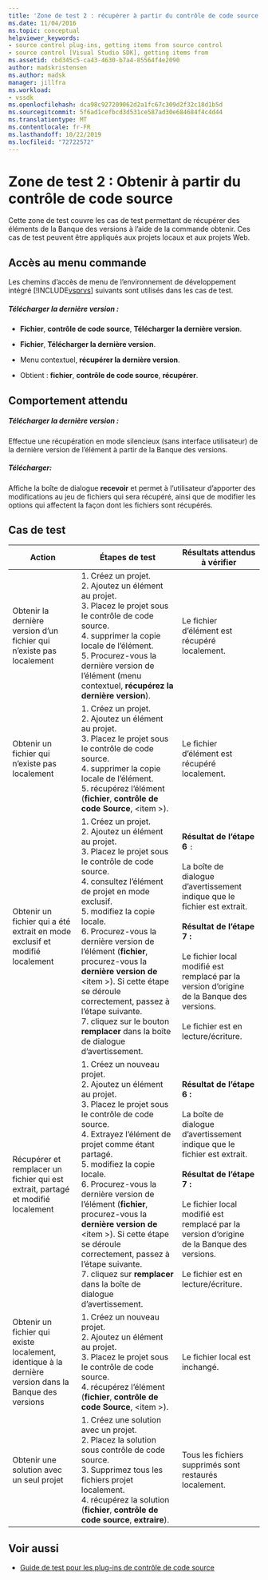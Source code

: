 ```yaml
---
title: 'Zone de test 2 : récupérer à partir du contrôle de code source | Microsoft Docs'
ms.date: 11/04/2016
ms.topic: conceptual
helpviewer_keywords:
- source control plug-ins, getting items from source control
- source control [Visual Studio SDK], getting items from
ms.assetid: cbd345c5-ca43-4630-b7a4-85564f4e2090
author: madskristensen
ms.author: madsk
manager: jillfra
ms.workload:
- vssdk
ms.openlocfilehash: dca98c927209062d2a1fc67c309d2f32c18d1b5d
ms.sourcegitcommit: 5f6ad1cefbcd3d531ce587ad30e684684f4c4d44
ms.translationtype: MT
ms.contentlocale: fr-FR
ms.lasthandoff: 10/22/2019
ms.locfileid: "72722572"
---
```

# <a name="test-area-2-get-from-source-control"></a>Zone de test 2 : Obtenir à partir du contrôle de code source
Cette zone de test couvre les cas de test permettant de récupérer des éléments de la Banque des versions à l’aide de la commande obtenir. Ces cas de test peuvent être appliqués aux projets locaux et aux projets Web.

## <a name="command-menu-access"></a>Accès au menu commande
 Les chemins d’accès de menu de l’environnement de développement intégré [!INCLUDE[vsprvs](../../code-quality/includes/vsprvs_md.md)] suivants sont utilisés dans les cas de test.

##### <a name="get-latest-version"></a>Télécharger la dernière version :

- **Fichier**, **contrôle de code source**, **Télécharger la dernière version**.

- **Fichier**, **Télécharger la dernière version**.

- Menu contextuel, **récupérer la dernière version**.

- Obtient : **fichier**, **contrôle de code source**, **récupérer**.

## <a name="expected-behavior"></a>Comportement attendu

##### <a name="get-latest-version"></a>Télécharger la dernière version :
 Effectue une récupération en mode silencieux (sans interface utilisateur) de la dernière version de l’élément à partir de la Banque des versions.

##### <a name="get"></a>Télécharger:
 Affiche la boîte de dialogue **recevoir** et permet à l’utilisateur d’apporter des modifications au jeu de fichiers qui sera récupéré, ainsi que de modifier les options qui affectent la façon dont les fichiers sont récupérés.

## <a name="test-cases"></a>Cas de test

|Action|Étapes de test|Résultats attendus à vérifier|
|------------|----------------|--------------------------------|
|Obtenir la dernière version d’un fichier qui n’existe pas localement|1. Créez un projet.<br />2. Ajoutez un élément au projet.<br />3. Placez le projet sous le contrôle de code source.<br />4. supprimer la copie locale de l’élément.<br />5. Procurez-vous la dernière version de l’élément (menu contextuel, **récupérez la dernière version**).|Le fichier d’élément est récupéré localement.|
|Obtenir un fichier qui n’existe pas localement|1. Créez un projet.<br />2. Ajoutez un élément au projet.<br />3. Placez le projet sous le contrôle de code source.<br />4. supprimer la copie locale de l’élément.<br />5. récupérez l’élément (**fichier**, **contrôle de code Source**, \<item >).|Le fichier d’élément est récupéré localement.|
|Obtenir un fichier qui a été extrait en mode exclusif et modifié localement|1. Créez un projet.<br />2. Ajoutez un élément au projet.<br />3. Placez le projet sous le contrôle de code source.<br />4. consultez l’élément de projet en mode exclusif.<br />5. modifiez la copie locale.<br />6. Procurez-vous la dernière version de l’élément (**fichier**, procurez-vous la **dernière version de** \<item >). Si cette étape se déroule correctement, passez à l’étape suivante.<br />7. cliquez sur le bouton **remplacer** dans la boîte de dialogue d’avertissement.|**Résultat de l’étape 6** `:`<br /><br /> La boîte de dialogue d’avertissement indique que le fichier est extrait.<br /><br /> **Résultat de l’étape 7 :**<br /><br /> Le fichier local modifié est remplacé par la version d’origine de la Banque des versions.<br /><br /> Le fichier est en lecture/écriture.|
|Récupérer et remplacer un fichier qui est extrait, partagé et modifié localement|1. Créez un nouveau projet.<br />2. Ajoutez un élément au projet.<br />3. Placez le projet sous le contrôle de code source.<br />4. Extrayez l’élément de projet comme étant partagé.<br />5. modifiez la copie locale.<br />6. Procurez-vous la dernière version de l’élément (**fichier**, procurez-vous la **dernière version de** \<item >). Si cette étape se déroule correctement, passez à l’étape suivante.<br />7. cliquez sur **remplacer** dans la boîte de dialogue d’avertissement.|**Résultat de l’étape 6 :**<br /><br /> La boîte de dialogue d’avertissement indique que le fichier est extrait.<br /><br /> **Résultat de l’étape 7 :**<br /><br /> Le fichier local modifié est remplacé par la version d’origine de la Banque des versions.<br /><br /> Le fichier est en lecture/écriture.|
|Obtenir un fichier qui existe localement, identique à la dernière version dans la Banque des versions|1. Créez un nouveau projet.<br />2. Ajoutez un élément au projet.<br />3. Placez le projet sous le contrôle de code source.<br />4. récupérez l’élément (**fichier**, **contrôle de code Source**, \<item >).|Le fichier local est inchangé.|
|Obtenir une solution avec un seul projet|1. Créez une solution avec un projet.<br />2. Placez la solution sous contrôle de code source.<br />3. Supprimez tous les fichiers projet localement.<br />4. récupérez la solution (**fichier**, **contrôle de code source**, **extraire**).|Tous les fichiers supprimés sont restaurés localement.|

## <a name="see-also"></a>Voir aussi
- [Guide de test pour les plug-ins de contrôle de code source](../../extensibility/internals/test-guide-for-source-control-plug-ins.md)